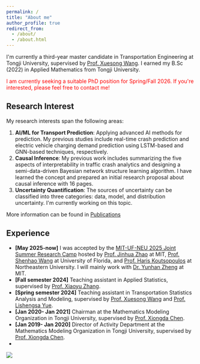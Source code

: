 ```yaml
---
permalink: /
title: "About me"
author_profile: true
redirect_from: 
  - /about/
  - /about.html
---
```

I'm currently a third-year master candidate in Transportation Engineering at Tongji University, supervised by [Prof. Xuesong Wang](https://tjsafety.cn/MembersInformation.aspx?YNID=487&YNID2=334&ID=495). I earned my B.Sc (2022) in Applied Mathematics from Tongji University.

<p style="color: red"> I am currently seeking a suitable PhD position for Spring/Fall 2026. If you're interested, please feel free to contact me! </p>

## Research Interest
My research interests span the following areas:

1. **AI/ML for Transport Prediction**: Applying advanced AI methods for prediction. My previous studies include real-time crash prediction and electric vehicle charging demand prediction using LSTM-based and GNN-based techniques, respectively.
2. **Causal Inference**: My previous work includes summarizing the five aspects of interpretability in traffic crash analytics and designing a semi-data-driven Bayesian network structure learning algorithm. I have learned the concept and prepared an initial research proposal about causal inference with 16 pages.
3. **Uncertainty Quantification**: The sources of uncertainty can be classified into three categories: data, model, and distribution uncertainty. I'm currently working on this topic.

More information can be found in [Publications](https://yifanwang1017.github.io/publications)

## Experience
- **[May 2025-now]** I was accepted by the [MIT-UF-NEU 2025 Joint Summer Research Camp](https://mobility.mit.edu/openings) hosted by [Prof. Jinhua Zhao](https://dusp.mit.edu/people/jinhua-zhao) at MIT, [Prof. Shenhao Wang](https://dcp.ufl.edu/urp/people_wang_s/) at University of Florida, and [Prof. Haris Koutsopoulos](https://coe.northeastern.edu/people/koutsopoulos-haris/) at Northeastern University. I will mainly work with [Dr. Yunhan Zheng](https://zhengyunhan.github.io) at MIT.
- **[Fall semester 2024]** Teaching assistant in Applied Statistics, supervised by [Prof. Xiaoyu Zhang](https://math.tongji.edu.cn/info/1154/11438.htm).
- **[Spring semester 2024]** Teaching assistant in Transportation Statistics Analysis and Modeling, supervised by [Prof. Xuesong Wang](https://tjsafety.cn/MembersInformation.aspx?YNID=487&YNID2=334&ID=495) and [Prof. Lishengsa Yue](https://tjjt.tongji.edu.cn/info/2901/9391.htm).
- **[Jan 2020- Jan 2021]** Chairman at the Mathematics Modeling Organization in Tongji University, supervised by [Prof. Xiongda Chen](https://math.tongji.edu.cn/info/1122/8165.htm).
- **[Jan 2019- Jan 2020]** Director of Activity Department at the Mathematics Modeling Organization in Tongji University, supervised by [Prof. Xiongda Chen](https://math.tongji.edu.cn/info/1122/8165.htm).
- 
![](https://komarev.com/ghpvc/?username=yifanwang1017.github.io&color=lightgrey)
